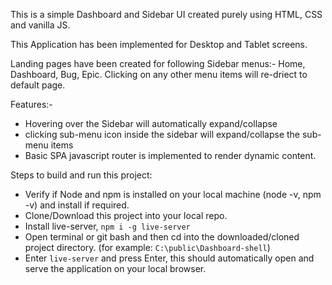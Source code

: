 This is a simple Dashboard and Sidebar UI created purely using HTML, CSS and vanilla JS.

This Application has been implemented for Desktop and Tablet screens.

Landing pages have been created for following Sidebar menus:- Home, Dashboard, Bug, Epic.
Clicking on any other menu items will re-driect to default page.

Features:-
 - Hovering over the Sidebar will automatically expand/collapse
 - clicking  sub-menu icon inside the sidebar will expand/collapse the sub-menu items
 - Basic SPA javascript router is implemented to render dynamic content.



Steps to build and run this project:
- Verify if Node and npm is installed on your local machine (node -v, npm -v) and install if    required.
- Clone/Download this project into your local repo.
-  Install live-server, `npm i -g live-server`
- Open terminal or git bash and then cd into the downloaded/cloned project directory. (for example: `C:\public\Dashboard-shell`)
- Enter `live-server` and press Enter, this should automatically open and serve the application on your local browser.


